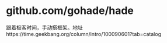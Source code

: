 # github.com/gohade/hade
跟着极客时间，手动搭框架。地址https://time.geekbang.org/column/intro/100090601?tab=catalog
